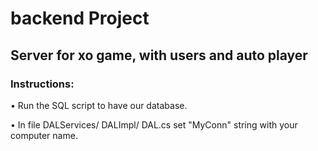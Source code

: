 # backend Project
## Server for xo game, with users and auto player

### Instructions:
•	Run the SQL script to have our database.

•	In file DALServices/ DALImpl/ DAL.cs set "MyConn" string with your computer name.
